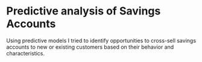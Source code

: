 # Predictive analysis of Savings Accounts

Using predictive models I tried to identify opportunities to cross-sell savings accounts to new or existing customers based on their behavior and characteristics.
